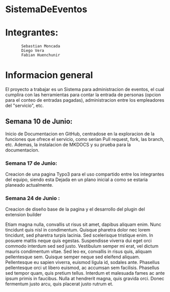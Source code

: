 SistemaDeEventos
================
Integrantes:
===========    
           Sebastian Moncada
           Diego Vera
           Fabian Huenchunir
# Informacion general
El proyecto a trabajar es un Sistema para administracion de eventos, el cual cumplira con las herramientas para contar la entrada de personas (opcion para el conteo de entradas pagadas), administracion entre los empleadores del "servicio", etc.

## Semana 10 de Junio:
Inicio de Documentacion en GitHub, centradose en la exploracion de la funciones que ofrece el servicio, como serian Pull request, fork, las branch, etc.
Ademas, la instalacion de MKDOCS y su prueba para la documentacion.

### Semana 17 de Junio:
Creacion de una pagina Typo3 para el uso compartido entre los integrantes del equipo, siendo esta Dejada en un plano inicial a como se estaria planeado actualmente.

### Semana 24 de Junio :
Creacion de diseño base de la pagina y el desarrollo del plugin del extension builder


Etiam magna nulla, convallis ut risus sit amet, dapibus aliquam enim. Nunc tincidunt quis nisl in condimentum. Quisque pharetra dolor nec lorem tincidunt, sed pharetra turpis lacinia. Sed scelerisque tristique enim. In posuere mattis neque quis egestas. Suspendisse viverra dui eget orci commodo interdum sed sed justo. Vestibulum semper mi erat, vel dictum mauris condimentum vitae. Sed leo ex, convallis in risus quis, aliquam pellentesque sem. Quisque semper neque sed eleifend aliquam. Pellentesque eu sapien viverra, euismod ligula id, sodales ante. Phasellus pellentesque orci ut libero euismod, ac accumsan sem facilisis. Phasellus sed tempor quam, quis pretium tellus. Interdum et malesuada fames ac ante ipsum primis in faucibus. Nulla at hendrerit magna, quis gravida orci. Donec fermentum justo arcu, quis placerat justo rutrum et.
